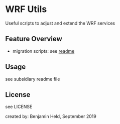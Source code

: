 # WRF Utils

Useful scripts to adjust and extend the WRF services

## Feature Overview
* migration scripts: see [readme](./migration/README.md)

## Usage
see subsidiary readme file

## License
see LICENSE

created by: Benjamin Held, September 2019
